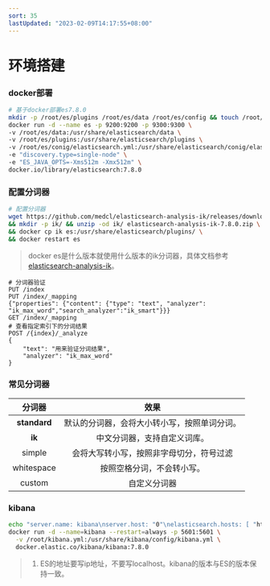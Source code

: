 ```yaml
---
sort: 35
lastUpdated: "2023-02-09T14:17:55+08:00"
---
```

# 环境搭建
### docker部署

```bash
# 基于docker部署es7.8.0
mkdir -p /root/es/plugins /root/es/data /root/es/config && touch /root/es/config/elasticsearch.yml && chmod 777 /root/es/**
docker run -d --name es -p 9200:9200 -p 9300:9300 \
-v /root/es/data:/usr/share/elasticsearch/data \
-v /root/es/plugins:/usr/share/elasticsearch/plugins \
-v /root/es/conig/elasticsearch.yml:/usr/share/elasticsearch/conig/elasticsearch.yml \
-e "discovery.type=single-node" \
-e "ES_JAVA_OPTS=-Xms512m -Xmx512m" \
docker.io/library/elasticsearch:7.8.0
```

### 配置分词器

```bash
# 配置分词器
wget https://github.com/medcl/elasticsearch-analysis-ik/releases/download/v7.8.0/elasticsearch-analysis-ik-7.8.0.zip \
&& mkdir -p ik/ && unzip -od ik/ elasticsearch-analysis-ik-7.8.0.zip \
&& docker cp ik es:/usr/share/elasticsearch/plugins/ \
&& docker restart es
```

> docker es是什么版本就使用什么版本的ik分词器，具体文档参考<a href="https://github.com/medcl/elasticsearch-analysis-ik">elasticsearch-analysis-ik</a>。

```http
# 分词器验证
PUT /index
PUT /index/_mapping
{"properties": {"content": {"type": "text", "analyzer": "ik_max_word","search_analyzer":"ik_smart"}}}
GET /index/_mapping
# 查看指定索引下的分词结果
POST /{index}/_analyze
{
	"text": "用来验证分词结果",
	"analyzer": "ik_max_word"
}
```

### 常见分词器

|    分词器    |                     效果                     |
| :----------: | :------------------------------------------: |
| **standard** | 默认的分词器，会将大小转小写，按照单词分词。 |
|    **ik**    |         中文分词器，支持自定义词库。         |
|    simple    |   会将大写转小写，按照非字母切分，符号过滤   |
|  whitespace  |          按照空格分词，不会转小写。          |
|    custom    |                 自定义分词器                 |

### kibana

```bash
echo "server.name: kibana\nserver.host: "0"\nelasticsearch.hosts: [ "http://{esIp}:{esPort}" ]\nxpack.monitoring.ui.container.elasticsearch.enabled: true" > /root/kibana.yml
docker run -d --name=kibana --restart=always -p 5601:5601 \
  -v /root/kibana.yml:/usr/share/kibana/config/kibana.yml \
  docker.elastic.co/kibana/kibana:7.8.0
```

> 1. ES的地址要写ip地址，不要写localhost。kibana的版本与ES的版本保持一致。